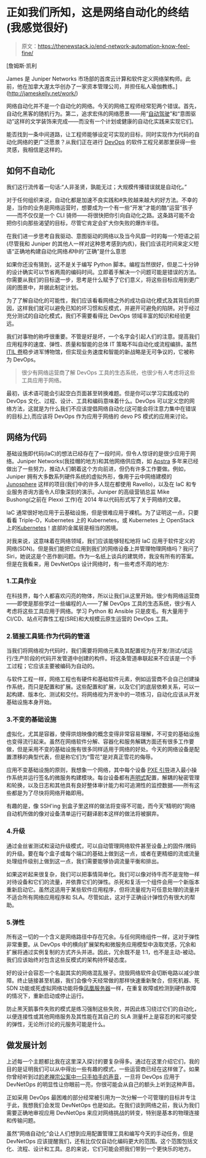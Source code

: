 # 正如我们所知，这是网络自动化的终结(我感觉很好)

> 原文：<https://thenewstack.io/end-network-automation-know-feel-fine/>

[](http://jameskelly.net/work/)

 [詹姆斯·凯利

James 是 Juniper Networks 市场部的首席云计算和软件定义网络架构师。此前，他在加拿大渥太华创办了一家资本管理公司，并担任私人瑜伽教练。](http://jameskelly.net/work/) [](http://jameskelly.net/work/)

网络自动化并不是一个自动化的网络。今天的网络工程师经常犯两个错误。首先，自动化黑客的随机行为。第二，追求宏伟的网络愿景——用“[自动驾驶](https://www.juniper.net/us/en/dm/the-self-driving-network/)”和“意图驱动”这样的文学装饰来完成——而没有一个计划或健康的自动化实践来实现它们。

能否找到一条中间道路，让工程师能够设定可实现的目标，同时实现作为代码的自动化网络的更广泛愿景？从我们正在进行 [DevOps](/category/devops/) 的软件工程兄弟那里获得一些灵感，我相信是这样的。

## 如何不自动化

我们这行流传着一句话:“人非圣贤，孰能无过；大规模传播错误就是自动化。”

对于任何组织来说，自动化都是加速不良实践和#失败越来越大的好方法。不幸的是，当你的业务是网络运营时，想要成为一个有一些“开发”才能的酷“运营”孩子——而不仅仅是一个 CLI 骑师——将很快把你引向自动化之路。这条路可能不会把你引向那些渴望的目标，尽管它肯定会扩大你失败的爆炸半径。

在我们进一步思考自我驱动、意图驱动的网络以及当今风靡一时的每一个短语之前(尽管我和 Juniper 的其他人一样对这种思考感到内疚)，我们应该花时间来定义短语“正确地构建自动化网络*和*中的“正确”是什么意思

如果你还没有猜到，这不是关于编写 Python 脚本。编程当然很好，但是二十分钟的设计确实可以节省两周的编码时间。立即着手解决一个问题可能是错误的方法。你需要从我们的目标退一步，思考是什么赋予了它们意义，将这些目标应用到更广阔的图景中，并据此制定计划。

为了了解自动化的可能性，我们应该看看网络之外的成功自动化模式及其背后的原因，这样我们就可以避免已知的坏习惯和反模式，并避开可避免的陷阱。对于经过充分测试的自动化模式，我们不需要看得比 DevOps 领域丰富的知识和经验更远。

我们对事物的称呼很重要。不管是好是坏，一个名字会引起人们的注意。提高我们应用程序的速度、弹性、质量和智能的总体 IT 策略不叫自动化或流程编排。虽然 [ITIL 卷](http://www.bmc.com/guides/itil-introduction.html)稳步进军博物馆，但实现业务速度和智能的新战略是无可争议的，它被称为 DevOps。

> 很少有网络运营商了解 DevOps 工具的生态系统，也很少有人考虑将这些工具应用于网络。

最初，该术语可能会引起空白页面甚至转换难题。但是你可以学习实践成功的 DevOps 文化、过程、设计、工具和编码意味着什么。DevOps 可以定义您的网络方法，这就是为什么我们不应该提倡网络自动化(这可能会将注意力集中在错误的目标上),而应该将 DevOps 作为应用于网络的 devo PS 模式的应用来讨论。

## **网络为代码**

基础设施即代码(IaC)的想法已经存在了一段时间，但令人惊讶的是很少应用于网络。Juniper Networks(我挂帽的地方)和其他网络供应商，如 [Apstra](http://www.apstra.com/) 多年来已经做出了一些努力，推动人们朝着这个方向前进，但仍有许多工作要做。例如，Juniper 拥有大多数系列硬件系统的虚拟外形，像用于云中网络建模的 [Junosphere](https://www.juniper.net/us/en/products-services/nos/junosphere/) 这样的项目(我们中的许多人现在都使用 Ravello)，以及在 IaC 和专业服务咨询方面令人印象深刻的演示。Juniper 的高级营销总监 Mike Bushong(之前在 Plexxi 工作)在 2014 年以代码形式写了关于网络的文章。

IaC 通常很好地应用于云基础设施，但是很难应用于裸机。为了证明这一点，只要看看 Triple-O，Kubernetes 上的 Kubernetes，或 Kubernetes 上 OpenStack 上的[Kubernetes](https://thenewstack.io/openstack-summit-boston-kubernetes-ends-openstack-begins/)！底部的金属层是相当的困境。

对我来说，这意味着在网络领域，我们应该能够轻松地将 IaC 应用于软件定义的网络(SDN)。但是我们能把它应用到我们的网络设备上并管理物理网络吗？我问了 Siri，她说这是个恶作剧问题。作为一名纸上谈兵的建筑师，我没有所有的答案。但是在我看来，用 DevNetOps 设计网络时，有一些考虑不周的地方:

### 1.工具作业

在科技界，每个人都喜欢闪亮的物体，所以让我们从这里开始。很少有网络运营商——即使是那些学过一些编程的人——了解 DevOps 工具的生态系统，很少有人考虑将这些工具应用于网络。学习 Python 和 Ansible 只是皮毛。有大量用于 CI/CD、站点可靠性工程(SRE)和大规模云原生运营的 DevOps 工具。

### 2.链接工具链:作为代码的管道

当我们将网络视为代码时，我们需要将网络元素及其配置视为在开发/测试/试运行/生产阶段的代码开发管道中创建的构件。将这条管道串联起来不应该是一个手工过程；它应该主要被编码为自动的。

与软件工程一样，网络工程也有硬件和基础软件元素，例如运营商不会自己创建操作系统，而只是配置和扩展。这些配置和扩展，以及它们的底层依赖关系，可以一起构建、版本化、测试和交付。将网络视为开发中的一项练习，自动化应该从开发基础设施本身开始。

### 3.不变的基础设施

虚拟化，尤其是容器，使得烘焙映像的概念变得非常容易理解，不可变的基础设施也变得流行起来。虽然在网络软件分解、容器化和服务解耦方面还有很多工作要做，但是采用不变的基础设施有很多同样适用于网络的好处。今天的网络设备是配置漂移的典型代表，但是称它们为“雪花”是对真正雪花的侮辱。

应用不变基础设施的原则，我想象一个网络，其中每个设备 [PXE 引导](https://access.redhat.com/documentation/en-US/Red_Hat_Enterprise_Linux/6/html/Installation_Guide/sn-booting-from-pxe-x86.html)进入最小操作系统并运行签名的微服务构建模块。每台设备都有[声明式](https://blog.gruntwork.io/why-we-use-terraform-and-not-chef-puppet-ansible-saltstack-or-cloudformation-7989dad2865c)配置，解耦的秘密管理和轮换，以及日志和其他具有良好整体审计能力和可追溯性的监控数据——所有这些都是为了尽快将网络开箱即用。

有趣的是，像 SSH'ing 到盒子里这样的做法将变得不可能，而今天“精明的”网络自动机所做的像对设备清单运行可翻译剧本这样的做法将被摒弃。

### 4.升级

通过金丝雀测试和滚动升级模式，可以自动管理网络软件甚至设备上的固件/微码的升级。要在每个盒子或每个端口的基础上做到这一点，或者在更精细的流或流量处理组件级别上做到这一点，我们需要能够协调流量平衡和排出。

如果这听起来很复杂，我们可以把事情简单化。我们可以像对待牛而不是宠物一样对待设备和它们的流量，并依靠它们的弹性。杀死和复活一个组件会用一个新版本重新启动它。虽然这适用于某些软件应用程序，但将流量视为可任意处理的流量并不适合所有网络应用程序和 SLA。尽管如此，这对于正确设计弹性仍有很大的帮助。

### 5.弹性

所有这一切的一个含义是网络路径中存在冗余。与任何网络组件一样，这对于弹性非常重要。从 DevOps 中的横向扩展架构和微服务应用模型中汲取灵感，冗余和扩展将通过实例复制的方式齐头并进。因此，冗余既不是 1:1，也不是主动-被动。我们应该始终对包含这些反模式的架构持怀疑态度。

好的设计会容忍一个名副其实的网络混乱猴子。烧毁网络软件会切断电路以减少故障。终止链接甚至机器，我们会像今天经常做的那样快速重新聚合，但死机器、死 SDN 功能或死虚拟网络功能将像[凤凰服务器](https://martinfowler.com/bliki/PhoenixServer.html)一样，在重复故障或检测到硬件故障的情况下，重新启动或停止运行。

防止黑天鹅事件失败的模式是练习强制这些失败，并因此练习绕过它们的自动化，以便连接性或其他网络服务及其性能在其自己的 SLA 测量杆上是容忍的和可接受的弹性，无论所讨论的元服务可能是什么。

## **做发展计划**

上述每一个主题都比我在这里深入探讨的要复杂得多。通过在这里介绍它们，我的目的是证明我们可以从中得出一些有趣的模式，一些运营商已经在这样做了。如果你曾经听到过[的老禅宗公案中一只手拍手的声音](http://www.ashidakim.com/zenkoans/21thesoundofonehand.html)，一旦将 DevOps 应用于 DevNetOps 的明显性让你眼前一亮，你很可能会从自己的额头上听到这种声音。

正如采用 DevOps 最困难的部分经常被引用为一次分解一个可管理的目标并专注于此，我想我们会发现 DevNetOps 也是如此。在我们谈到网络之前，我认为我们需要正确地审视应用 DevNetOps 来应对网络挑战的转变，特别是基本的物理连接和传输问题。

虽然“网络自动化”会让人们想到应用配置管理工具和编写今天的手动任务，但是 DevNetOps 应该提醒我们，还有比仅仅自动化编码更大的范围。这个范围包括文化、流程、设计和工具。总的来说，它们可能会把我们带到一个更快乐的地方。

<svg xmlns:xlink="http://www.w3.org/1999/xlink" viewBox="0 0 68 31" version="1.1"><title>Group</title> <desc>Created with Sketch.</desc></svg>